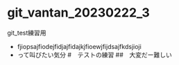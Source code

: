 # git_vantan_20230222_3
git_test練習用
- fjiopsajfiodejfidjajfidajkjfioewjfijdsajfkdsjioji
- って叫びたい気分
#　テストの練習
##　大変だー難しい
